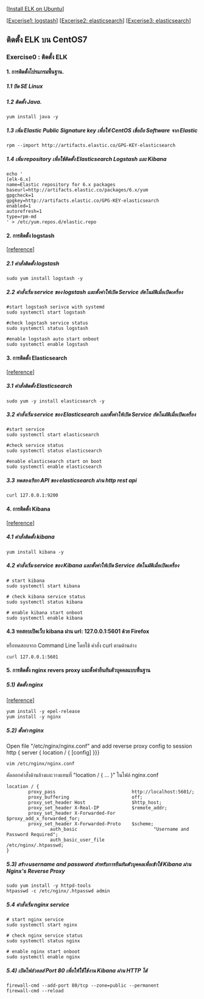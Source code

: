 [[Install ELK on Ubuntu](UBUNTU.md)]

[[Excerise1: logstash](exercise-1)]
[[Excerise2: elasticsearch](exercise-2)]
[[Excerise3: elasticsearch](exercise-3)]

## ติดตั้ง ELK บน CentOS7

### Exercise0 : ติดตั้ง ELK 

#### 1. การติดตั้งโปรแกรมพื้นฐาน. 

##### 1.1 ปิด SE Linux

##### 1.2 ติดตั้ง Java.

```
yum install java -y
```

##### 1.3 เพิ่ม Elastic Public Signature key เพื่อให้ CentOS เชื่อถือ Software จาก Elastic
```
rpm --import http://artifacts.elastic.co/GPG-KEY-elasticsearch
```

##### 1.4 เพิ่ม repository เพื่อใช้ติดตั้ง Elasticsearch Logstash และ Kibana
```
echo '
[elk-6.x] 
name=Elastic repository for 6.x packages
baseurl=http://artifacts.elastic.co/packages/6.x/yum
gpgcheck=1
gpgkey=http://artifacts.elastic.co/GPG-KEY-elasticsearch
enabled=1
autorefresh=1
type=rpm-md
' > /etc/yum.repos.d/elastic.repo
```


#### 2. การติดตั้ง logstash
[[reference](https://www.elastic.co/guide/en/logstash/current/installing-logstash.html)]

##### 2.1 คำสั่งติดตั้ง logstash
```
sudo yum install logstash -y
```

##### 2.2 คำสั่งเริ่ม service ของ logstash และตั้งค่าให้เปิด Service อัตโนมัติเมื่อเปิดเครื่อง
```
#start logstash serivce with systemd 
sudo systemctl start logstash

#check logstash service status
sudo systemctl status logstash

#enable logstash auto start onboot
sudo systemctl enable logstash 
```


#### 3. การติดตั้ง Elasticsearch
[[reference](https://www.elastic.co/guide/en/elasticsearch/reference/current/rpm.html)]


##### 3.1 คำสั่งติดตั้ง Elasticsearch
```
sudo yum -y install elasticsearch -y 
```

##### 3.2 คำสั่งเริ่ม service ของ Elasticsearch และตั้งค่าให้เปิด Service อัตโนมัติเมื่อเปิดเครื่อง
```
#start service
sudo systemctl start elasticsearch 

#check service status
sudo systemctl status elasticsearch

#enable elasticsearch start on boot
sudo systemctl enable elasticsearch
```

##### 3.3 ทดสองเรียก API ของ elasticsearch ผ่าน http rest api
```
curl 127.0.0.1:9200
```

#### 4. การติดตั้ง Kibana
[[reference](https://www.elastic.co/guide/en/kibana/current/rpm.html)]


##### 4.1 คำสั่งติดตั้ง kibana
```
yum install kibana -y
```

##### 4.2 คำสั่งเริ่ม service ของ Kibana และตั้งค่าให้เปิด Service อัตโนมัติเมื่อเปิดเครื่อง
```
# start kibana
sudo systemctl start kibana

# check kibana service status
sudo systemctl status kibana

# enable kibana start onboot
sudo systemctl enable kibana 
```

#### 4.3 ทอสอบเปิดเว็บ kibana ผ่าน url: 127.0.0.1:5601 ด้วย Firefox
หรือทดสอบจาก Command Line โดยใช้ คำสั่ง curl ตามด้านล่าง
```
curl 127.0.0.1:5601
```

#### 5. การติดตั้ง nginx revers proxy และตั้งค่ายืนยันตัวบุคคลแบบพื่้นฐาน

##### 5.1) ติดตั้ง nginx
[[reference](https://community.openhab.org/t/using-nginx-reverse-proxy-authentication-and-https/14542)]

```
yum install -y epel-release
yum install -y nginx
```

##### 5.2) ตั้งค่า nginx

Open file "/etc/nginx/nginx.conf" and add reverse proxy config to session http { server { location / { [config] }}} 
```
vim /etc/nginx/nginx.conf
```

คัดลอกคำสั่งด้านล้างและวางแทนที่ "location / { ... }" ในไฟล์ nginx.conf
```
location / {
		proxy_pass                            http://localhost:5601/;
		proxy_buffering                       off;
		proxy_set_header Host                 $http_host;
		proxy_set_header X-Real-IP            $remote_addr;
		proxy_set_header X-Forwarded-For      $proxy_add_x_forwarded_for;
		proxy_set_header X-Forwarded-Proto    $scheme;
                auth_basic                            "Username and Password Required";
                auth_basic_user_file                  /etc/nginx/.htpasswd;
}
```

##### 5.3) สร้าง username and password สำหรับการยืนยันตัวบุคคลเพื่อเข้าใช้ Kibana ผ่าน Nginx's Reverse Proxy

```
sudo yum install -y httpd-tools
htpasswd -c /etc/nginx/.htpasswd admin
```

##### 5.4 คำสั่งเริ่ม nginx service
```
# start nginx service
sudo systemctl start nginx

# check nginx service status
sudo systemctl status nginx

# enable nginx start onboot
sudo systemctl enable nginx
```

##### 5.4) เปิดไฟล์วอลล์  Port 80 เพื่อให้ใช้ใช้งาน Kibana ผ่าน HTTP ได้
```
firewall-cmd --add-port 80/tcp --zone=public --permanent
firewall-cmd --reload
```

